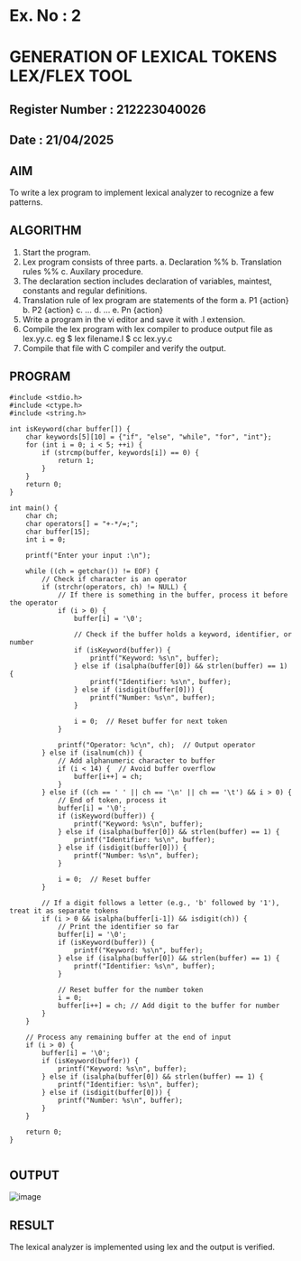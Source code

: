 # Ex. No : 2	
# GENERATION OF LEXICAL TOKENS LEX/FLEX TOOL
## Register Number : 212223040026
## Date : 21/04/2025

## AIM   
To write a lex program to implement lexical analyzer to recognize a few patterns.

## ALGORITHM
1.	Start the program.
2.	Lex program consists of three parts.
    a.	Declaration %%
    b.	Translation rules %%
    c.	Auxilary procedure.
3.	The declaration section includes declaration of variables, maintest, constants and regular definitions.
4.	Translation rule of lex program are statements of the form
    a.	P1 {action}
    b.	P2 {action}
    c.	…
    d.	…
    e.	Pn {action}
5.	Write a program in the vi editor and save it with .l extension.
6.	Compile the lex program with lex compiler to produce output file as lex.yy.c. eg $ lex filename.l $ cc lex.yy.c
7.	Compile that file with C compiler and verify the output.

## PROGRAM
```
#include <stdio.h>
#include <ctype.h>
#include <string.h>

int isKeyword(char buffer[]) {
    char keywords[5][10] = {"if", "else", "while", "for", "int"};
    for (int i = 0; i < 5; ++i) {
        if (strcmp(buffer, keywords[i]) == 0) {
            return 1;
        }
    }
    return 0;
}

int main() {
    char ch;
    char operators[] = "+-*/=;";
    char buffer[15];
    int i = 0;

    printf("Enter your input :\n");

    while ((ch = getchar()) != EOF) {
        // Check if character is an operator
        if (strchr(operators, ch) != NULL) {
            // If there is something in the buffer, process it before the operator
            if (i > 0) {
                buffer[i] = '\0';

                // Check if the buffer holds a keyword, identifier, or number
                if (isKeyword(buffer)) {
                    printf("Keyword: %s\n", buffer);
                } else if (isalpha(buffer[0]) && strlen(buffer) == 1) {
                    printf("Identifier: %s\n", buffer);
                } else if (isdigit(buffer[0])) {
                    printf("Number: %s\n", buffer);
                }

                i = 0;  // Reset buffer for next token
            }

            printf("Operator: %c\n", ch);  // Output operator
        } else if (isalnum(ch)) {
            // Add alphanumeric character to buffer
            if (i < 14) {  // Avoid buffer overflow
                buffer[i++] = ch;
            }
        } else if ((ch == ' ' || ch == '\n' || ch == '\t') && i > 0) {
            // End of token, process it
            buffer[i] = '\0';
            if (isKeyword(buffer)) {
                printf("Keyword: %s\n", buffer);
            } else if (isalpha(buffer[0]) && strlen(buffer) == 1) {
                printf("Identifier: %s\n", buffer);
            } else if (isdigit(buffer[0])) {
                printf("Number: %s\n", buffer);
            }

            i = 0;  // Reset buffer
        }

        // If a digit follows a letter (e.g., 'b' followed by '1'), treat it as separate tokens
        if (i > 0 && isalpha(buffer[i-1]) && isdigit(ch)) {
            // Print the identifier so far
            buffer[i] = '\0';
            if (isKeyword(buffer)) {
                printf("Keyword: %s\n", buffer);
            } else if (isalpha(buffer[0]) && strlen(buffer) == 1) {
                printf("Identifier: %s\n", buffer);
            }

            // Reset buffer for the number token
            i = 0;
            buffer[i++] = ch; // Add digit to the buffer for number
        }
    }

    // Process any remaining buffer at the end of input
    if (i > 0) {
        buffer[i] = '\0';
        if (isKeyword(buffer)) {
            printf("Keyword: %s\n", buffer);
        } else if (isalpha(buffer[0]) && strlen(buffer) == 1) {
            printf("Identifier: %s\n", buffer);
        } else if (isdigit(buffer[0])) {
            printf("Number: %s\n", buffer);
        }
    }

    return 0;
}


```

## OUTPUT 

![image](https://github.com/user-attachments/assets/37199cf0-bb19-4a5b-ab5e-ff0da25e4b78)



## RESULT
The lexical analyzer is implemented using lex and the output is verified.
